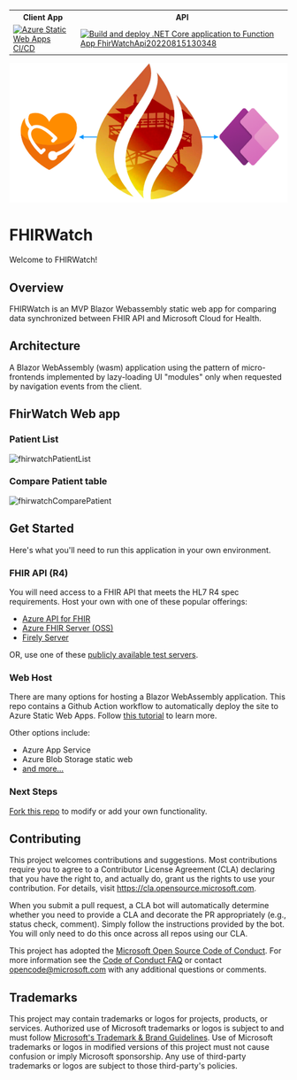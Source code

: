 <table>
<tr>
<th>Client App</th>
<th>API</th>
</tr>
<tr>
<td>
    <a href="https://github.com/microsoft/fhir-watch/actions/workflows/azure-static-web-apps-calm-wave-01c2b9f10.yml"><img src="https://github.com/microsoft/fhir-watch/actions/workflows/azure-static-web-apps-calm-wave-01c2b9f10.yml/badge.svg" alt="Azure Static Web Apps CI/CD"></a>
</td>
<td>
    <a href="https://github.com/microsoft/fhir-watch/actions/workflows/FhirWatchApi20220815130348.yml"><img src="https://github.com/microsoft/fhir-watch/actions/workflows/FhirWatchApi20220815130348.yml/badge.svg" alt="Build and deploy .NET Core application to Function App FhirWatchApi20220815130348"></a>
</td>
</tr>
</table>

![fhir-watch-banner](./docs/img/fhir-watch-banner.png)

# FHIRWatch
Welcome to FHIRWatch!

## Overview
FHIRWatch is an MVP Blazor Webassembly static web app for comparing data synchronized between FHIR API and Microsoft Cloud for Health.

## Architecture
A Blazor WebAssembly (wasm) application using the pattern of micro-frontends implemented by lazy-loading UI "modules" only when requested by navigation events from the client.

## FhirWatch Web app

### Patient List
![fhirwatchPatientList](https://user-images.githubusercontent.com/69863736/186772782-86f7a070-0667-44fc-a8c9-e0fcc9ae21f6.png)

### Compare Patient table
![fhirwatchComparePatient](https://user-images.githubusercontent.com/69863736/186772861-d795e47c-b4ed-4f52-8678-e327a0c00699.png)


## Get Started
Here's what you'll need to run this application in your own environment.

### FHIR API (R4)
You will need access to a FHIR API that meets the HL7 R4 spec requirements. 
Host your own with one of these popular offerings:
* [Azure API for FHIR](https://docs.microsoft.com/en-us/azure/healthcare-apis/fhir/fhir-portal-quickstart)
* [Azure FHIR Server (OSS)](https://github.com/microsoft/fhir-server/blob/main/docs/QuickstartDeployPortal.md)
* [Firely Server](https://fire.ly/products/firely-server/)

OR, use one of these [publicly available test servers](https://wiki.hl7.org/index.php?title=Publicly_Available_FHIR_Servers_for_testing).

### Web Host
There are many options for hosting a Blazor WebAssembly application. This repo contains a Github Action workflow to automatically deploy the site to Azure Static Web Apps. 
Follow [this tutorial](https://docs.microsoft.com/en-us/azure/static-web-apps/deploy-blazor) to learn more.

Other options include:
* Azure App Service
* Azure Blob Storage static web
* [and more...](https://docs.microsoft.com/en-us/aspnet/core/blazor/host-and-deploy/webassembly?view=aspnetcore-5.0)

### Next Steps
[Fork this repo](https://github.com/microsoft/fhir-watch/fork) to modify or add your own functionality.

## Contributing

This project welcomes contributions and suggestions. Most contributions require you to agree to a
Contributor License Agreement (CLA) declaring that you have the right to, and actually do, grant us
the rights to use your contribution. For details, visit https://cla.opensource.microsoft.com.

When you submit a pull request, a CLA bot will automatically determine whether you need to provide
a CLA and decorate the PR appropriately (e.g., status check, comment). Simply follow the instructions
provided by the bot. You will only need to do this once across all repos using our CLA.

This project has adopted the [Microsoft Open Source Code of Conduct](https://opensource.microsoft.com/codeofconduct/).
For more information see the [Code of Conduct FAQ](https://opensource.microsoft.com/codeofconduct/faq/) or
contact [opencode@microsoft.com](mailto:opencode@microsoft.com) with any additional questions or comments.

## Trademarks

This project may contain trademarks or logos for projects, products, or services. Authorized use of Microsoft 
trademarks or logos is subject to and must follow 
[Microsoft's Trademark & Brand Guidelines](https://www.microsoft.com/en-us/legal/intellectualproperty/trademarks/usage/general).
Use of Microsoft trademarks or logos in modified versions of this project must not cause confusion or imply Microsoft sponsorship.
Any use of third-party trademarks or logos are subject to those third-party's policies.
